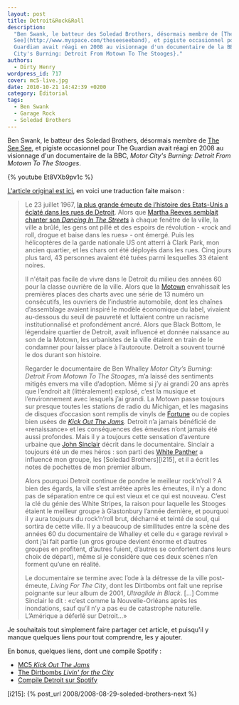 ```yaml
---
layout: post
title: Detroit&Rock&Roll
description:
  "Ben Swank, le batteur des Soledad Brothers, désormais membre de [The See
  See](http://www.myspace.com/theseeseeband), et pigiste occasionnel pour The
  Guardian avait réagi en 2008 au visionnage d'un documentaire de la BBC, {Motor
  City's Burning: Detroit From Motown To The Stooges}."
authors:
  - Dirty Henry
wordpress_id: 717
cover: mc5-live.jpg
date: 2010-10-21 14:42:39 +0200
category: Éditorial
tags:
  - Ben Swank
  - Garage Rock
  - Soledad Brothers
---
```


Ben Swank, le batteur des Soledad Brothers, désormais membre de
[The See See](http://www.myspace.com/theseeseeband), et pigiste occasionnel pour
The Guardian avait réagi en 2008 au visionnage d'un documentaire de la BBC,
_Motor City's Burning: Detroit From Motown To The Stooges_.

{% youtube Et8VXb9pv1c %}

[L'article original est ici](http://www.guardian.co.uk/music/2008/mar/01/popandrock.features16),
en voici une traduction faite maison :

> Le 23 juillet 1967,
> [la plus grande émeute de l’histoire des Etats-Unis a éclaté dans les rues de Detroit](http://en.wikipedia.org/wiki/1967_Detroit_riot).
> Alors que
> [Martha Reeves semblait chanter son _Dancing In The Streets_](http://www.youtube.com/watch?v=CdvITn5cAVc)
> à chaque fenêtre de la ville, la ville a brûlé, les gens ont pillé et des
> espoirs de révolution - «rock and roll, drogue et baise dans les rues» - ont
> émergé. Puis les hélicoptères de la garde nationale US ont atterri à Clark
> Park, mon ancien quartier, et les chars ont été déployés dans les rues. Cinq
> jours plus tard, 43 personnes avaient été tuées parmi lesquelles 33 étaient
> noires.
>
> Il n'était pas facile de vivre dans le Detroit du milieu des années 60 pour la
> classe ouvrière de la ville. Alors que la
> [Motown](http://fr.wikipedia.org/wiki/Motown) envahissait les premières places
> des charts avec une série de 13 numéro un consécutifs, les ouvriers de
> l’industrie automobile, dont les chaînes d’assemblage avaient inspiré le
> modèle économique du label, vivaient au-dessous du seuil de pauvreté et
> luttaient contre un racisme institutionnalisé et profondément ancré. Alors que
> Black Bottom, le légendaire quartier de Detroit, avait influencé et donnée
> naissance au son de la Motown, les urbanistes de la ville étaient en train de
> le condamner pour laisser place à l’autoroute. Detroit a souvent tourné le dos
> durant son histoire.
>
> Regarder le documentaire de Ben Whalley _Motor City’s Burning: Detroit From
> Motown To The Stooges_, m’a laissé des sentiments mitigés envers ma ville
> d’adoption. Même si j’y ai grandi 20 ans après que l’endroit ait
> (littéralement) explosé, c’est la musique et l’environnement avec lesquels
> j’ai grandi. La Motown passe toujours sur presque toutes les stations de radio
> du Michigan, et les magasins de disques d’occasion sont remplis de vinyls de
> [Fortune](http://en.wikipedia.org/wiki/Fortune_Records) ou de copies bien
> usées de
> [_Kick Out The Jams_](http://fr.wikipedia.org/wiki/Kick_Out_the_Jams). Detroit
> n’a jamais bénéficié de «renaissance» et les conséquences des émeutes n’ont
> jamais été aussi profondes. Mais il y a toujours cette sensation d’aventure
> urbaine que [John Sinclair][1] décrit dans le documentaire. Sinclair a
> toujours été un de mes héros : son parti des
> [White Panther](http://en.wikipedia.org/wiki/White_Panther_Party) a influencé
> mon groupe, les [Soledad Brothers][i215], et il a écrit les notes de pochettes
> de mon premier album.
>
> Alors pourquoi Detroit continue de pondre le meilleur rock’n’roll ? A bien des
> égards, la ville s’est arrêtée après les émeutes, il n’y a donc pas de
> séparation entre ce qui est vieux et ce qui est nouveau. C’est la clé du génie
> des White Stripes, la raison pour laquelle les Stooges étaient le meilleur
> groupe à Glastonbury l’année dernière, et pourquoi il y aura toujours du
> rock’n’roll brut, décharné et teinté de soul, qui sortira de cette ville. Il y
> a beaucoup de similitudes entre la scène des années 60 du documentaire de
> Whalley et celle du « garage revival » dont j’ai fait partie (un gros groupe
> devient énorme et d’autres groupes en profitent, d’autres fuient, d’autres se
> confortent dans leurs choix de départ), même si je considère que ces deux
> scènes n’en forment qu’une en réalité.
>
> Le documentaire se termine avec l’ode à la détresse de la ville post-émeute,
> _Living For The City_, dont les Dirtbombs ont fait une reprise poignante sur
> leur album de 2001, _Ultraglide in Black_. […] Comme Sinclair le dit : «c’est
> comme la Nouvelle-Orléans après les inondations, sauf qu’il n’y a pas eu de
> catastrophe naturelle. L’Amérique a déferlé sur Detroit…»

Je souhaitais tout simplement faire partager cet article, et puisqu'il y manque
quelques liens pour tout comprendre, les y ajouter.

En bonus, quelques liens, dont une compile Spotify :

- [MC5 _Kick Out The Jams_](http://www.youtube.com/watch?v=iM6nasmkg7A)
- [The Dirtbombs _Livin' for the City_](http://www.deezer.com/listen-2068265)
- [Compile Detroit sur Spotify](http://open.spotify.com/user/dirtyhenry/playlist/1RLY05XUpE2GH92qaol6X6)

[1]: https://fr.wikipedia.org/wiki/John_Sinclair_(poète)

[i215]: {% post_url 2008/2008-08-29-soleded-brothers-next %}
